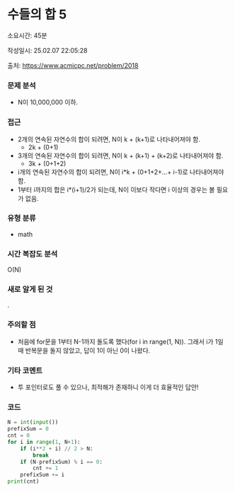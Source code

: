 # 수들의 합 5

소요시간: 45분

작성일시: 25.02.07 22:05:28

출처: https://www.acmicpc.net/problem/2018

### 문제 분석
- N이 10,000,000 이하.

### 접근
- 2개의 연속된 자연수의 합이 되려면, N이 k + (k+1)로 나타내어져야 함. 
  - 2k + (0+1)
- 3개의 연속된 자연수의 합이 되려면, N이 k + (k+1) + (k+2)로 나타내어져야 함.
  - 3k + (0+1+2)
- i개의 연속된 자연수의 합이 되려면, N이 i*k + (0+1+2+...+ i-1)로 나타내어져야 함.
- 1부터 i까지의 합은 i*(i+1)/2가 되는데, N이 이보다 작다면 i 이상의 경우는 볼 필요가 없음.

### 유형 분류
- math

### 시간 복잡도 분석
O(N)

### 새로 알게 된 것
.

### 주의할 점
- 처음에 for문을 1부터 N-1까지 돌도록 했다(for i in range(1, N)). 그래서 i가 1일 때 반복문을 돌지 않았고, 답이 1이 아닌 0이 나왔다.

### 기타 코멘트
- 투 포인터로도 풀 수 있으나, 최적해가 존재하니 이게 더 효율적인 답안!

### 코드
```python
N = int(input())
prefixSum = 0
cnt = 0
for i in range(1, N+1):
    if (i**2 + i) // 2 > N:
        break
    if (N-prefixSum) % i == 0:
        cnt += 1
    prefixSum += i
print(cnt)
```